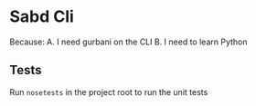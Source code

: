 # Sabd Cli

Because:
    A. I need gurbani on the CLI
    B. I need to learn Python

## Tests
Run `nosetests` in the project root to run the unit tests
